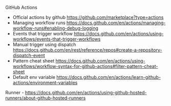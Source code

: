 GitHub Actions
 - Official actions by github
   https://github.com/marketplace?type=actions
 - Managing workflow runs
   https://docs.github.com/en/actions/managing-workflow-runs#enabling-debug-logging
 - Events that trigger workflow
   https://docs.github.com/en/actions/using-workflows/events-that-trigger-workflows
 - Manual trigger using dispatch
   https://docs.github.com/en/rest/reference/repos#create-a-repository-dispatch-event
 - Pattern cheat sheet
   https://docs.github.com/en/actions/using-workflows/workflow-syntax-for-github-actions#filter-pattern-cheat-sheet
-  Default env variable 
   https://docs.github.com/en/actions/learn-github-actions/environment-variables

Runner - https://docs.github.com/en/actions/using-github-hosted-runners/about-github-hosted-runners